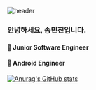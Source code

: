 ![header](https://capsule-render.vercel.app/api?type=slice&color=gradient&height=160&section=header&text=HELLO,%20MINJIN%20SONG&fontAlign=50&fontAlignY=70&fontSize=60&fontColor=000000)

### 안녕하세요, 송민진입니다.

#### 🌱 Junior Software Engineer

#### 🌳 Android Engineer

[![Anurag's GitHub stats](https://github-readme-stats.vercel.app/api?username=minjin0121&hide_title=false&show_icons=true&include_all_commits=true&disable_animations=true&theme=buefy)](https://github.com/anuraghazra/github-readme-stats)

<!--
**minjin0121/minjin0121** is a ✨ _special_ ✨ repository because its `README.md` (this file) appears on your GitHub profile.

Here are some ideas to get you started:

- 🔭 I’m currently working on ...
- 🌱 I’m currently learning ...
- 👯 I’m looking to collaborate on ...
- 🤔 I’m looking for help with ...
- 💬 Ask me about ...
- 📫 How to reach me: ...
- 😄 Pronouns: ...
- ⚡ Fun fact: ...
-->
